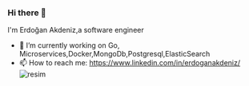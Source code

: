 ### Hi there 👋
I'm Erdoğan Akdeniz,a software engineer

- 🔭 I’m currently working on Go,
Microservices,Docker,MongoDb,Postgresql,ElasticSearch
- 📫 How to reach me: https://www.linkedin.com/in/erdoganakdeniz/
![resim](https://user-images.githubusercontent.com/58394201/145573328-0199a33e-3d6b-435d-8f25-0d82e084019c.png)
